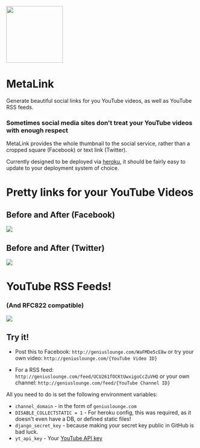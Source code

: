 <img src="https://geniuslounge.github.io/metalink/images/gllogo.png" width=150px> </img>

# MetaLink

Generate beautiful social links for you YouTube videos, as well as YouTube RSS feeds.

### Sometimes social media sites don't treat your YouTube videos with enough respect
MetaLink provides the whole thumbnail to the social service, rather than a cropped square (Facebook) or text link (Twitter).

Currently designed to be deployed via [heroku](http://heroku.com), it should be fairly easy to update to your deployment system of choice.

# Pretty links for your YouTube Videos
## Before and After (Facebook)
![](https://geniuslounge.github.io/metalink/images/facebook.png)


## Before and After (Twitter)
![](https://geniuslounge.github.io/metalink/images/twitter.png)



# YouTube RSS Feeds!
### (And RFC822 compatible)
![](https://geniuslounge.github.io/metalink/images/rss.png)


## Try it!
* Post this to Facebook: `http://geniuslounge.com/WaFMDe5cE8w`
or try your own video: `http://geniuslounge.com/{YouTube Video ID}`

* For a RSS feed: `http://geniuslounge.com/feed/UCU261fOCKtUwxigoCcZuVHQ`
or your own channel: `http://geniuslounge.com/feed/{YouTube Channel ID}`




All you need to do is set the following environment variables:

* `channel_domain` - in the form of `geniuslounge.com`
* `DISABLE_COLLECTSTATIC = 1` - For heroku config, this was required, as it doesn't even have a DB, or defined static files!
* `django_secret_key` - because making your secret key public in GitHub is bad luck.
* `yt_api_key` - Your [YouTube API key](https://console.cloud.google.com/apis/library/youtube.googleapis.com?q=youtube)
